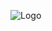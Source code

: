 ![Logo]([[https://example.com/logo.png](https://www.google.com/imgres?q=logo%20thunder%20storm%20blue&imgurl=https%3A%2F%2Fthumbs.dreamstime.com%2Fb%2Fblue-fantasy-fractal-lightning-37668534.jpg&imgrefurl=https%3A%2F%2Fwww.dreamstime.com%2Fillustration%2Fblue-thunder.html&docid=XRiHkaYOL9hSXM&tbnid=mkFwrxMjzlQ2mM&vet=12ahUKEwjg5q73i7aQAxW9z_ACHW52MOcQM3oECBgQAA..i&w=800&h=480&hcb=2&ved=2ahUKEwjg5q73i7aQAxW9z_ACHW52MOcQM3oECBgQAA)](https://thumbs.dreamstime.com/b/blue-fantasy-fractal-lightning-37668534.jpg))
